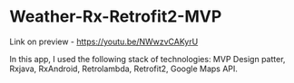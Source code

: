 # Weather-Rx-Retrofit2-MVP

Link on preview - https://youtu.be/NWwzvCAKyrU

In this app, I used the following stack of technologies: MVP Design patter, Rxjava, RxAndroid, Retrolambda, Retrofit2, Google Maps API.